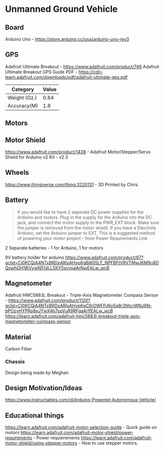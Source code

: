 # Unmanned Ground Vehicle

## Board
Arduino Uno - https://store.arduino.cc/usa/arduino-uno-rev3
## GPS
Adafruit Ultimate Breakout - https://www.adafruit.com/product/746
Adafruit Ultimate Breakout GPS Guide PDF - https://cdn-learn.adafruit.com/downloads/pdf/adafruit-ultimate-gps.pdf

| Category      |  Value |
|---------------|--------|
|  Weight (Oz.) |  0.64  |
|  Accuracy(M)  |   1.8  |

## Motors
## Motor Shield
https://www.adafruit.com/product/1438 - Adafruit Motor/Stepper/Servo Shield for Arduino v2 Kit - v2.3
## Wheels
https://www.thingiverse.com/thing:3220131 - 3D Printed by Chris.
## Battery
> If you would like to have 2 seperate DC power supplies for the Arduino and motors. Plug in the supply for the Arduino into the DC jack, and connect the motor supply to the PWR_EXT block. Make sure the jumper is removed from the motor shield.
If you have a Diecimila Arduino, set the Arduino jumper to EXT. This is a suggested method of powering your motor project - from Power Requirements Link

2 Separate batteries - 1 for Arduino, 1 for motors

9V battery holder for arduino
https://www.adafruit.com/product/67?gclid=Cj0KCQiA4NTxBRDxARIsAHyp6gBj60SLF_NPFBFtVRVTMwJKM9u8DQxwhGH18iVywN51dLL5KY5xcyoaArNwEALw_wcB


## Magnetometer
Adafruit HMC5883L Breakout - Triple-Axis Magnetometer Compass Sensor - https://www.adafruit.com/product/1120?gclid=Cj0KCQiA4NTxBRDxARIsAHyp6gC8rDWFPJ6o5q8r3NtcrWNJ6N-bPOzyHYPRp8eJYwX4h7spVuR9RFgaAi1fEALw_wcB
https://learn.adafruit.com/adafruit-hmc5883l-breakout-triple-axis-magnetometer-compass-sensor
## Material
Carbon Fiber
### Chassis
Design being made by Meghan
## Design Motivation/Ideas
https://www.instructables.com/id/Arduino-Powered-Autonomous-Vehicle/
## Educational things
https://learn.adafruit.com/adafruit-motor-selection-guide - Quick guide on motors
https://learn.adafruit.com/adafruit-motor-shield/power-requirements - Power requierements
https://learn.adafruit.com/adafruit-motor-shield/using-stepper-motors - How to use stepper motors.
